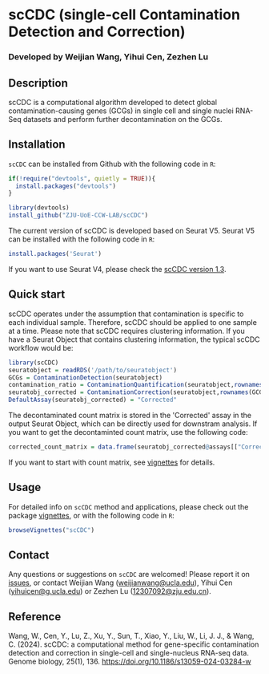 # scCDC (single-cell Contamination Detection and Correction)
### Developed by Weijian Wang, Yihui Cen, Zezhen Lu

## Description
scCDC is a computational algorithm developed to detect global contamination-causing genes (GCGs) in single cell and single nuclei RNA-Seq datasets and perform further decontamination on the GCGs.

## Installation

`scCDC` can be installed from Github with the following code in `R`:

``` R
if(!require("devtools", quietly = TRUE)){
  install.packages("devtools")
}

library(devtools)
install_github("ZJU-UoE-CCW-LAB/scCDC")
```
The current version of scCDC is developed based on Seurat V5. Seurat V5 can be installed with the following code in `R`:
``` R
install.packages('Seurat')
```

If you want to use Seurat V4, please check the [scCDC version 1.3](https://github.com/ZJU-UoE-CCW-LAB/scCDC/tree/sccdc-1.3).
## Quick start
scCDC operates under the assumption that contamination is specific to each individual sample. Therefore, scCDC should be applied to one sample at a time. Please note that scCDC requires clustering information. If you have a Seurat Object that contains clustering information, the typical scCDC workflow would be:


``` R
library(scCDC)
seuratobject = readRDS('/path/to/seuratobject')
GCGs = ContaminationDetection(seuratobject)
contamination_ratio = ContaminationQuantification(seuratobject,rownames(GCGs))
seuratobj_corrected = ContaminationCorrection(seuratobject,rownames(GCGs))
DefaultAssay(seuratobj_corrected) = "Corrected"
```

The decontaminated count matrix is stored in the 'Corrected' assay in the output Seurat Object, which can be directly used for downstram analysis. If you want to get the decontaminted count matrix, use the following code: 
```R
corrected_count_matrix = data.frame(seuratobj_corrected@assays[["Corrected"]]@layers$counts)
```
If you want to start with count matrix, see [vignettes](https://htmlpreview.github.io/?https://github.com/ZJU-UoE-CCW-LAB/scCDC/blob/main/inst/doc/scCDC.html) for details.

## Usage

For detailed info on `scCDC` method and applications, please check out the package [vignettes](https://htmlpreview.github.io/?https://github.com/ZJU-UoE-CCW-LAB/scCDC/blob/main/inst/doc/scCDC.html), or with the following code in `R`: 

``` R
browseVignettes("scCDC")
```

## Contact

Any questions or suggestions on `scCDC` are welcomed! Please report it on [issues](https://github.com/ZJU-UoE-CCW-LAB/scCDC/issues), or contact Weijian Wang (<weijianwang@ucla.edu>), Yihui Cen (<yihuicen@g.ucla.edu>) or Zezhen Lu (<12307092@zju.edu.cn>).

## Reference
Wang, W., Cen, Y., Lu, Z., Xu, Y., Sun, T., Xiao, Y., Liu, W., Li, J. J., & Wang, C. (2024). scCDC: a computational method for gene-specific contamination detection and correction in single-cell and single-nucleus RNA-seq data. Genome biology, 25(1), 136. https://doi.org/10.1186/s13059-024-03284-w
